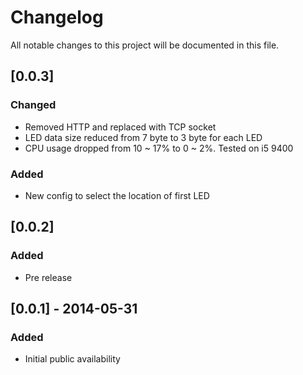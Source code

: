 # Changelog
All notable changes to this project will be documented in this file.

## [0.0.3]
### Changed
- Removed HTTP and replaced with TCP socket
- LED data size reduced from 7 byte to 3 byte for each LED
- CPU usage dropped from 10 ~ 17% to 0 ~ 2%. Tested on i5 9400

### Added
- New config to select the location of first LED

## [0.0.2]
### Added
- Pre release

## [0.0.1] - 2014-05-31
### Added
- Initial public availability
